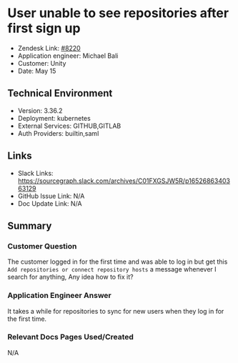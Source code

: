 
# User unable to see repositories after first sign up <!-- Ticket Title  Hint: include keywords to make it searchable -->

- Zendesk Link: [#8220](https://sourcegraph.zendesk.com/agent/tickets/8220)
- Application engineer: Michael Bali
- Customer: Unity <!-- Redact if this contains personally identifying information -->
- Date: May 15

<!-- Data populated from integration, speak to Ben Gordon or Michael Bali if not working -->
<!-- During Internal team trial, fill missing data manually (we are waiting for all data to sync) -->

## Technical Environment
- Version: 3.36.2​
- Deployment: kubernetes
- External Services: GITHUB,GITLAB
- Auth Providers: builtin,saml


## Links
<!-- Data for application engineer manual entry -->
- Slack Links: https://sourcegraph.slack.com/archives/C01FXGSJW5R/p1652686340363129
- GitHub Issue Link: N/A
- Doc Update Link: N/A

## Summary
### Customer Question
The customer logged in for the first time and was able to log in but get this `Add repositories or connect repository hosts` a message whenever I search for anything, Any idea how to fix it? 

### Application Engineer Answer
It takes a while for repositories to sync for new users when they log in for the first time.

### Relevant Docs Pages Used/Created
N/A

<!-- Once complete, upload a copy to https://github.com/sourcegraph/support-tools-internal/tree/main/resolved-tickets as a .md file -->
<!-- Name the file 8220.md -->
